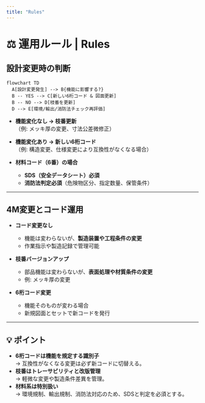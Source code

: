 ```yaml
---
title: "Rules"
---
```


# ⚖️ 運用ルール | Rules

## 設計変更時の判断

```mermaid
flowchart TD
  A[設計変更発生] --> B{機能に影響する?}
  B -- YES --> C[新しい6桁コード & 図面更新]
  B -- NO --> D[枝番を更新]
  D --> E[環境/輸出/消防法チェック再評価]
```

- **機能変化なし → 枝番更新**  
  （例: メッキ厚の変更、寸法公差微修正）  

- **機能変化あり → 新しい6桁コード**  
  （例: 構造変更、仕様変更により互換性がなくなる場合）  

- **材料コード（6番）の場合**  
  - **SDS（安全データシート）必須**  
  - **消防法判定必須**（危険物区分、指定数量、保管条件）  

---

## 4M変更とコード運用

- **コード変更なし**  
  - 機能は変わらないが、**製造装置や工程条件の変更**  
  - 作業指示や製造記録で管理可能  

- **枝番バージョンアップ**  
  - 部品機能は変わらないが、**表面処理や材質条件の変更**  
  - 例: メッキ厚の変更  

- **6桁コード変更**  
  - 機能そのものが変わる場合  
  - 新規図面とセットで新コードを発行  

---

## 💡 ポイント

- **6桁コードは機能を規定する識別子**  
  → 互換性がなくなる変更は必ず新コードに切替える。  
- **枝番はトレーサビリティと改版管理**  
  → 軽微な変更や製造条件差異を管理。  
- **材料系は特別扱い**  
  → 環境規制、輸出規制、消防法対応のため、SDSと判定を必須とする。  
